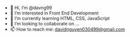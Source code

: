 - 👋 Hi, I’m @davng99
- 👀 I’m interested in Front End Development
- 🌱 I’m currently learning HTML, CSS, JavaScript
- 💞️ I’m looking to collaborate on ...
- 📫 How to reach me: davidnguyen030499@gmail.com

<!---
davng99/davng99 is a ✨ special ✨ repository because its `README.md` (this file) appears on your GitHub profile.
You can click the Preview link to take a look at your changes.
--->
